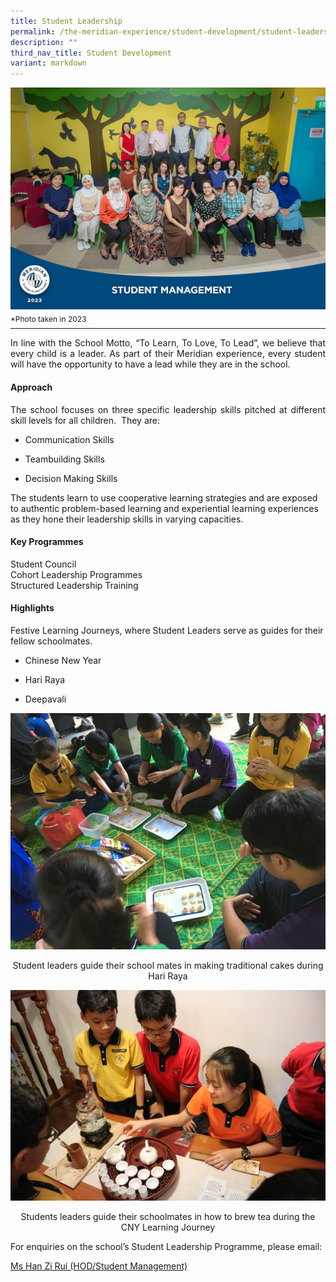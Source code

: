 ```yaml
---
title: Student Leadership
permalink: /the-meridian-experience/student-development/student-leadership/
description: ""
third_nav_title: Student Development
variant: markdown
---
```


<img src="/images/Our%20Staff/2023%20Dept%20Photos/Student_Management__Formal_min.jpg" style="width:530px;height:355px;float:center">
<p style="line-height:0.1em; font-size: 12px;">*Photo taken in 2023</p>
<hr>

<p align="justify">In line with the School Motto, “To Learn, To Love, To Lead”, we believe that every child is a leader. As part of their Meridian experience, every student will have the opportunity to have a lead while they are in the school.</p>

#### Approach

<p align="justify">The school focuses on three specific leadership skills pitched at different skill levels for all children.&nbsp; They are:

*   Communication Skills  
    
*   Teambuilding Skills  
    
*   Decision Making Skills  
    

The students learn to use cooperative learning strategies and are exposed to authentic problem-based learning and experiential learning experiences as they hone their leadership skills in varying capacities.</p>

#### Key Programmes
Student Council<br>
Cohort Leadership Programmes<br>
Structured Leadership Training<br>

#### Highlights
Festive Learning Journeys, where Student Leaders serve as guides for their fellow schoolmates.

*   Chinese New Year  
    
*   Hari Raya  
    
*   Deepavali

![](/images/CCE/NE/SL-1-720x540.jpg)
<p align="center">Student leaders guide their school mates in making traditional cakes during Hari Raya</p>

![](/images/CCE/NE/SL-2-720x481.jpg)
<p align="center">Students leaders guide their schoolmates in how to brew tea during the CNY Learning Journey</p>

<p>For enquiries on the school’s Student Leadership Programme, please email:</p>
<a href="mailto:han_zi_rui@moe.edu.sg">Ms Han Zi Rui (HOD/Student Management)</a>